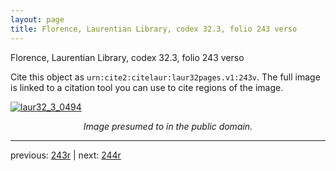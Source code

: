 ```yaml
---
layout: page
title: Florence, Laurentian Library, codex 32.3, folio 243 verso
---
```


Florence, Laurentian Library, codex 32.3, folio 243 verso

Cite this object as `urn:cite2:citelaur:laur32pages.v1:243v`.  The full image is linked to a citation tool you can use to cite regions of the image.

[![laur32_3_0494](http://www.homermultitext.org/iipsrv?IIIF=/project/homer/pyramidal/deepzoom/citelaur/laur32imgs/v1/laur32_3_0494.tif/full/800,/0/default.jpg)](http://www.homermultitext.org/ict2/?urn=urn:cite2:citelaur:laur32imgs.v1:laur32_3_0494) 

<p style="text-align: center; font-style: italic;">Image presumed to in the public domain.</p>

---

previous: [243r](../243r/) | next: [244r](../244r/)